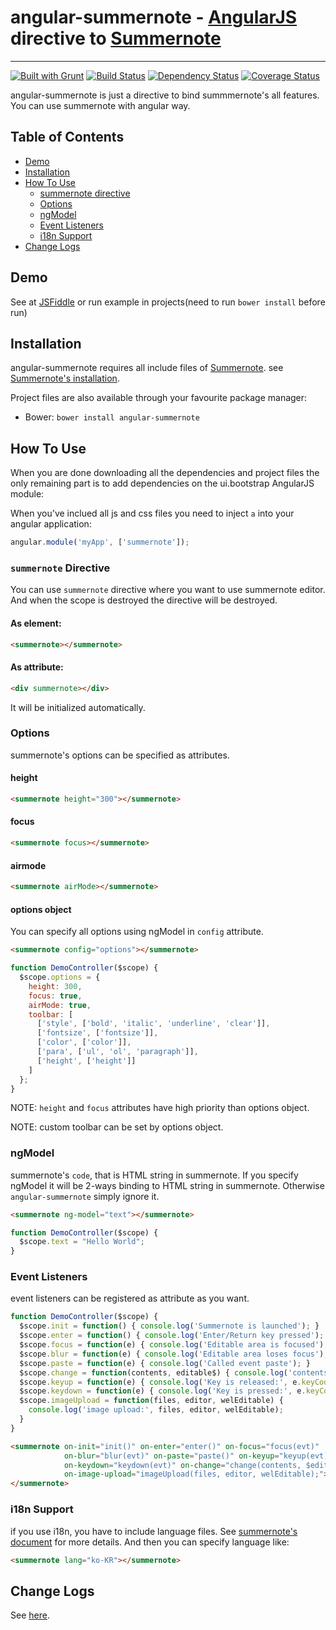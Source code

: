 # angular-summernote - [AngularJS](http://angularjs.org/) directive to [Summernote](http://hackerwins.github.io/summernote/)

***

[![Built with Grunt](https://cdn.gruntjs.com/builtwith.png)](http://gruntjs.com/)
[![Build Status](https://travis-ci.org/outsideris/angular-summernote.png?branch=master)](https://travis-ci.org/outsideris/angular-summernote)
[![Dependency Status](https://gemnasium.com/outsideris/angular-summernote.png)](https://gemnasium.com/outsideris/angular-summernote)
[![Coverage Status](https://coveralls.io/repos/outsideris/angular-summernote/badge.png)](https://coveralls.io/r/outsideris/angular-summernote)

angular-summernote is just a directive to bind summmernote's all features.
You can use summernote with angular way.

## Table of Contents

- [Demo](#demo)
- [Installation](#Installation)
- [How To Use](#how-to-use)
    - [summernote directive](summernote-directive)
    - [Options](#options)
    - [ngModel](#ngmodel)
    - [Event Listeners](#event-listeners)
    - [i18n Support](#i18n-support)
- [Change Logs](#change-logs)

## Demo

See at [JSFiddle](http://jsfiddle.net/outsider/n8dt4/97/embedded/result%2Chtml%2Cjs%2Ccss/)
or run example in projects(need to run `bower install` before run)

## Installation

angular-summernote requires all include files of [Summernote](http://hackerwins.github.io/summernote/).
see [Summernote's installation](http://hackerwins.github.io/summernote/features.html#installation).

Project files are also available through your favourite package manager:

* Bower: `bower install angular-summernote`

## How To Use

When you are done downloading all the dependencies and project files the only remaining part is to add dependencies on the ui.bootstrap AngularJS module:

When you've inclued all js and css files you need to inject `a` into your angular application:

```javascript
angular.module('myApp', ['summernote']);
```

### `summernote` Directive

You can use `summernote` directive where you want to use summernote editor.
And when the scope is destroyed the directive will be destroyed.

#### As element:

```html
<summernote></summernote>
```
#### As attribute:

```html
<div summernote></div>
```

It will be initialized automatically.

### Options

summernote's options can be specified as attributes.

#### height

```html
<summernote height="300"></summernote>
```

#### focus

```html
<summernote focus></summernote>
```

#### airmode
```html
<summernote airMode></summernote>
```

#### options object

You can specify all options using ngModel in `config` attribute.

```html
<summernote config="options"></summernote>
```

```javascript
function DemoController($scope) {
  $scope.options = {
    height: 300,
    focus: true,
    airMode: true,
    toolbar: [
      ['style', ['bold', 'italic', 'underline', 'clear']],
      ['fontsize', ['fontsize']],
      ['color', ['color']],
      ['para', ['ul', 'ol', 'paragraph']],
      ['height', ['height']]
    ]
  };
}
```

NOTE: `height` and `focus` attributes have high priority than options object.

NOTE: custom toolbar can be set by options object.

### ngModel

summernote's `code`, that is HTML string in summernote.
If you specify ngModel it will be 2-ways binding
to HTML string in summernote. Otherwise `angular-summernote` simply ignore it.

```html
<summernote ng-model="text"></summernote>
```

```javascript
function DemoController($scope) {
  $scope.text = "Hello World";
}
```

### Event Listeners

event listeners can be registered as attribute as you want.

```javascript
function DemoController($scope) {
  $scope.init = function() { console.log('Summernote is launched'); }
  $scope.enter = function() { console.log('Enter/Return key pressed'); }
  $scope.focus = function(e) { console.log('Editable area is focused'); }
  $scope.blur = function(e) { console.log('Editable area loses focus'); }
  $scope.paste = function(e) { console.log('Called event paste'); }
  $scope.change = function(contents, editable$) { console.log('contents are changed:', contents); };
  $scope.keyup = function(e) { console.log('Key is released:', e.keyCode); }
  $scope.keydown = function(e) { console.log('Key is pressed:', e.keyCode); }
  $scope.imageUpload = function(files, editor, welEditable) {
    console.log('image upload:', files, editor, welEditable);
  }
}
```

```html
<summernote on-init="init()" on-enter="enter()" on-focus="focus(evt)"
            on-blur="blur(evt)" on-paste="paste()" on-keyup="keyup(evt)"
            on-keydown="keydown(evt)" on-change="change(contents, $editable)"
            on-image-upload="imageUpload(files, editor, welEditable);">
</summernote>
```

### i18n Support

if you use i18n, you have to include language files.
See [summernote's document](http://hackerwins.github.io/summernote/features.html#i18n)
for more details.
And then you can specify language like:

```html
<summernote lang="ko-KR"></summernote>
```

## Change Logs

See [here](https://github.com/outsideris/angular-summernote/blob/master/CHANGELOG.md).
